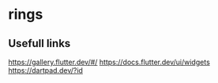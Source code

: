 # rings

## Usefull links
https://gallery.flutter.dev/#/
https://docs.flutter.dev/ui/widgets
https://dartpad.dev/?id
